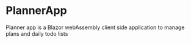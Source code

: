 # PlannerApp
Planner app is a Blazor webAssembly client side application to manage plans and daily todo lists 
